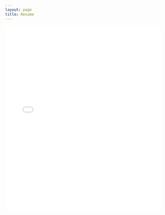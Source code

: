 ```yaml
---
layout: page
title: Resume
---
```


<embed src="{{ site.baseurl }}/assets/pdf/resume.pdf" type="application/pdf" width="100%" height="600px" />